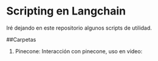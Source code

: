 # Scripting en Langchain
Iré dejando en este repositorio algunos scripts de utilidad. 

##Carpetas 
1. Pinecone: Interacción con pinecone, uso en video: 
